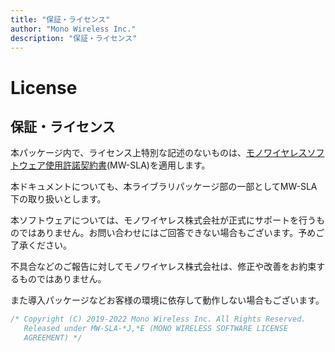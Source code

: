 ```yaml
---
title: "保証・ライセンス"
author: "Mono Wireless Inc."
description: "保証・ライセンス"
---
```

# License

## 保証・ライセンス

本パッケージ内で、ライセンス上特別な記述のないものは、[モノワイヤレスソフトウェア使用許諾契約書](https://mono-wireless.com/jp/products/TWE-NET/license.html)(MW-SLA)を適用します。

本ドキュメントについても、本ライブラリパッケージ部の一部としてMW-SLA下の取り扱いとします。

本ソフトウェアについては、モノワイヤレス株式会社が正式にサポートを行うものではありません。お問い合わせにはご回答できない場合もございます。予めご了承ください。

不具合などのご報告に対してモノワイヤレス株式会社は、修正や改善をお約束するものではありません。

また導入パッケージなどお客様の環境に依存して動作しない場合もございます。

```cpp
/* Copyright (C) 2019-2022 Mono Wireless Inc. All Rights Reserved.
   Released under MW-SLA-*J,*E (MONO WIRELESS SOFTWARE LICENSE
   AGREEMENT) */
```
